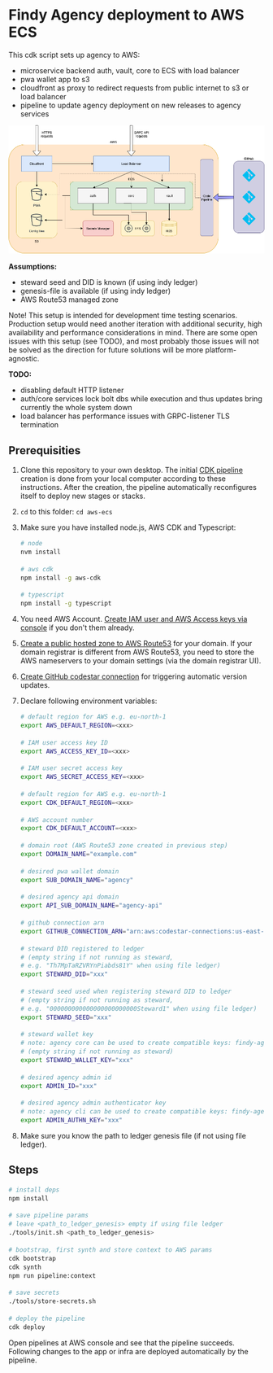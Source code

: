 # Findy Agency deployment to AWS ECS

This cdk script sets up agency to AWS:

- microservice backend auth, vault, core to ECS with load balancer
- pwa wallet app to s3
- cloudfront as proxy to redirect requests from public internet to s3 or load balancer
- pipeline to update agency deployment on new releases to agency services

![overview](./docs/arch.png)

**Assumptions:**

- steward seed and DID is known (if using indy ledger)
- genesis-file is available (if using indy ledger)
- AWS Route53 managed zone

Note! This setup is intended for development time testing scenarios.
Production setup would need another iteration with additional security,
high availability and performance considerations in mind. There are some open
issues with this setup (see TODO), and most probably those issues will not be
solved as the direction for future solutions will be more platform-agnostic.

**TODO:**

- disabling default HTTP listener
- auth/core services lock bolt dbs while execution and thus
updates bring currently the whole system down
- load balancer has performance issues with GRPC-listener TLS termination

## Prerequisities

1. Clone this repository to your own desktop.
The initial [CDK pipeline](https://docs.aws.amazon.com/cdk/v2/guide/cdk_pipeline.html)
creation is done from your local computer according to these instructions.
After the creation, the pipeline automatically reconfigures itself to deploy new stages or stacks.

1. `cd` to this folder: `cd aws-ecs`

1. Make sure you have installed node.js, AWS CDK and Typescript:

   ```bash
   # node
   nvm install

   # aws cdk
   npm install -g aws-cdk

   # typescript
   npm install -g typescript
   ```

1. You need AWS Account. [Create IAM user and AWS Access keys via console](https://docs.aws.amazon.com/IAM/latest/UserGuide/id_credentials_access-keys.html) if you don't them already.

1. [Create a public hosted zone to AWS Route53](https://docs.aws.amazon.com/Route53/latest/DeveloperGuide/CreatingHostedZone.html)
for your domain. If your domain registrar is different from AWS Route53,
you need to store the AWS nameservers to your domain settings
(via the domain registrar UI).

1. [Create GitHub codestar connection](https://docs.aws.amazon.com/dtconsole/latest/userguide/connections-create-github.html)
for triggering automatic version updates.

1. Declare following environment variables:

   ```bash
   # default region for AWS e.g. eu-north-1
   export AWS_DEFAULT_REGION=<xxx>

   # IAM user access key ID
   export AWS_ACCESS_KEY_ID=<xxx>

   # IAM user secret access key
   export AWS_SECRET_ACCESS_KEY=<xxx>

   # default region for AWS e.g. eu-north-1
   export CDK_DEFAULT_REGION=<xxx>

   # AWS account number
   export CDK_DEFAULT_ACCOUNT=<xxx>

   # domain root (AWS Route53 zone created in previous step)
   export DOMAIN_NAME="example.com"

   # desired pwa wallet domain
   export SUB_DOMAIN_NAME="agency"

   # desired agency api domain
   export API_SUB_DOMAIN_NAME="agency-api"

   # github connection arn
   export GITHUB_CONNECTION_ARN="arn:aws:codestar-connections:us-east-1:xxx:connection/xxx"

   # steward DID registered to ledger
   # (empty string if not running as steward,
   # e.g. "Th7MpTaRZVRYnPiabds81Y" when using file ledger)
   export STEWARD_DID="xxx"

   # steward seed used when registering steward DID to ledger
   # (empty string if not running as steward,
   # e.g. "000000000000000000000000Steward1" when using file ledger)
   export STEWARD_SEED="xxx"

   # steward wallet key
   # note: agency core can be used to create compatible keys: findy-agent tools key create
   # (empty string if not running as steward)
   export STEWARD_WALLET_KEY="xxx"

   # desired agency admin id
   export ADMIN_ID="xxx"

   # desired agency admin authenticator key
   # note: agency cli can be used to create compatible keys: findy-agent-cli new-key
   export ADMIN_AUTHN_KEY="xxx"
   ```

1. Make sure you know the path to ledger genesis file (if not using file ledger).

## Steps

```bash
# install deps
npm install

# save pipeline params
# leave <path_to_ledger_genesis> empty if using file ledger
./tools/init.sh <path_to_ledger_genesis>

# bootstrap, first synth and store context to AWS params
cdk bootstrap
cdk synth
npm run pipeline:context

# save secrets
./tools/store-secrets.sh

# deploy the pipeline
cdk deploy
```

Open pipelines at AWS console and see that the pipeline succeeds. Following changes
to the app or infra are deployed automatically by the pipeline.
